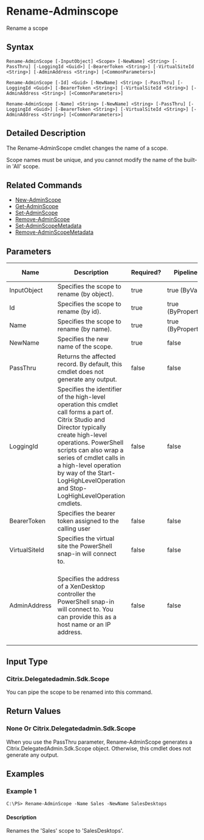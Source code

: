 ﻿
# Rename-Adminscope
Rename a scope
## Syntax
```
Rename-AdminScope [-InputObject] <Scope> [-NewName] <String> [-PassThru] [-LoggingId <Guid>] [-BearerToken <String>] [-VirtualSiteId <String>] [-AdminAddress <String>] [<CommonParameters>]

Rename-AdminScope [-Id] <Guid> [-NewName] <String> [-PassThru] [-LoggingId <Guid>] [-BearerToken <String>] [-VirtualSiteId <String>] [-AdminAddress <String>] [<CommonParameters>]

Rename-AdminScope [-Name] <String> [-NewName] <String> [-PassThru] [-LoggingId <Guid>] [-BearerToken <String>] [-VirtualSiteId <String>] [-AdminAddress <String>] [<CommonParameters>]
```
## Detailed Description
The Rename-AdminScope cmdlet changes the name of a scope.

Scope names must be unique, and you cannot modify the name of the built-in 'All' scope.


## Related Commands

* [New-AdminScope](../New-AdminScope/)
* [Get-AdminScope](../Get-AdminScope/)
* [Set-AdminScope](../Set-AdminScope/)
* [Remove-AdminScope](../Remove-AdminScope/)
* [Set-AdminScopeMetadata](../Set-AdminScopeMetadata/)
* [Remove-AdminScopeMetadata](../Remove-AdminScopeMetadata/)
## Parameters
| Name   | Description | Required? | Pipeline Input | Default Value |
| --- | --- | --- | --- | --- |
| InputObject | Specifies the scope to rename (by object). | true | true (ByValue) |  |
| Id | Specifies the scope to rename (by id). | true | true (ByPropertyName) |  |
| Name | Specifies the scope to rename (by name). | true | true (ByPropertyName) |  |
| NewName | Specifies the new name of the scope. | true | false |  |
| PassThru | Returns the affected record. By default, this cmdlet does not generate any output. | false | false | False |
| LoggingId | Specifies the identifier of the high-level operation this cmdlet call forms a part of. Citrix Studio and Director typically create high-level operations. PowerShell scripts can also wrap a series of cmdlet calls in a high-level operation by way of the Start-LogHighLevelOperation and Stop-LogHighLevelOperation cmdlets. | false | false |  |
| BearerToken | Specifies the bearer token assigned to the calling user | false | false |  |
| VirtualSiteId | Specifies the virtual site the PowerShell snap-in will connect to. | false | false |  |
| AdminAddress | Specifies the address of a XenDesktop controller the PowerShell snap-in will connect to. You can provide this as a host name or an IP address. | false | false | Localhost. Once a value is provided by any cmdlet, this value becomes the default. |

## Input Type

### Citrix.Delegatedadmin.Sdk.Scope
You can pipe the scope to be renamed into this command.
## Return Values

### None Or Citrix.Delegatedadmin.Sdk.Scope
When you use the PassThru parameter, Rename-AdminScope generates a Citrix.DelegatedAdmin.Sdk.Scope object. Otherwise, this cmdlet does not generate any output.
## Examples

### Example 1
```
C:\PS> Rename-AdminScope -Name Sales -NewName SalesDesktops
```
#### Description
Renames the 'Sales' scope to 'SalesDesktops'.
